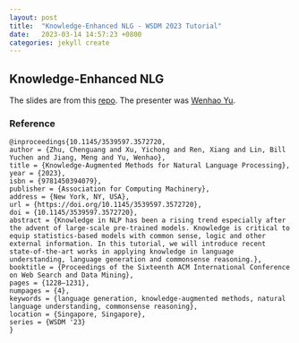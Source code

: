 ```yaml
---
layout: post
title:  "Knowledge-Enhanced NLG - WSDM 2023 Tutorial"
date:   2023-03-14 14:57:23 +0800
categories: jekyll create
---
```


## Knowledge-Enhanced NLG

The slides are from this [repo](https://github.com/zcgzcgzcg1/WSDM2023_Knowledge_NLP_Tutorial).
The presenter was [Wenhao Yu](https://wyu97.github.io/).

<object data="{{ site.url }}{{ site.baseurl }}/assets/pdf/KENLG.pdf" width="100%" height="1000" type="application/pdf"></object>

### Reference

```
@inproceedings{10.1145/3539597.3572720,
author = {Zhu, Chenguang and Xu, Yichong and Ren, Xiang and Lin, Bill Yuchen and Jiang, Meng and Yu, Wenhao},
title = {Knowledge-Augmented Methods for Natural Language Processing},
year = {2023},
isbn = {9781450394079},
publisher = {Association for Computing Machinery},
address = {New York, NY, USA},
url = {https://doi.org/10.1145/3539597.3572720},
doi = {10.1145/3539597.3572720},
abstract = {Knowledge in NLP has been a rising trend especially after the advent of large-scale pre-trained models. Knowledge is critical to equip statistics-based models with common sense, logic and other external information. In this tutorial, we will introduce recent state-of-the-art works in applying knowledge in language understanding, language generation and commonsense reasoning.},
booktitle = {Proceedings of the Sixteenth ACM International Conference on Web Search and Data Mining},
pages = {1228–1231},
numpages = {4},
keywords = {language generation, knowledge-augmented methods, natural language understanding, commonsense reasoning},
location = {Singapore, Singapore},
series = {WSDM '23}
}
```